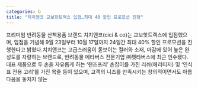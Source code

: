 ```yaml
---
categories: b
title: "치치앤코 교보핫트랙스 입점…최대 40 할인 프로모션 진행"
---
```

프리미엄 반려동물 산책용품 브랜드 치치앤코(cici & co)는 교보핫트랙스에 입점했으며, 입점을 기념해 9월 23일부터 10월 17일까지 24일간 최대 40% 할인 프로모션을 진행한다고 밝혔다.치치앤코는 고급스러움이 돋보이는 컬러와 소재, 마감에 있어 높은 완성도를 자랑하는 브랜드로, 반려동물 메타버스 전문기업 ㈜펫타버스에 최근 인수됐다. 대표 제품으로 두 손을 자유롭게 하는 ‘핸즈프리’ 손잡이를 가진 리쉬(헤리티지) 및 ‘인식표 전용 고리’를 가진 목줄 등이 있으며, 고객의 니즈를 만족시키는 창의적이면서도 아름다움을 놓치지 않는